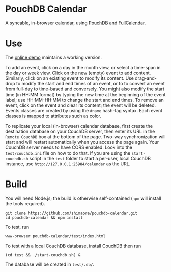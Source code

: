 PouchDB Calendar
================

A syncable, in-browser calendar, using [PouchDB](https://github.com/daleharvey/pouchdb) and [FullCalendar](http://arshaw.com/fullcalendar/).

Use
===

The [online demo](http://shimaore.github.io/pouchdb-calendar/test/) maintains a working version.

To add an event, click on a day in the month view, or select a time-span in the day or week view. Click on the new (empty) event to add content. Similarly, click on an existing event to modify its content. Use drag-and-drop to modify the start and end times of an event, or to to convert an event from full-day to time-based and conversely. You might also modify the start time (in HH:MM format) by typing the new time at the beginning of the event label; use HH:MM-HH:MM to change the start and end times.
To remove an event, click on the event and clear its content; the event will be deleted.
Events classes are created by using the `#name` hash-tag syntax. Each event classes is mapped to attributes such as color.

To replicate your local (in-browser) calendar database, first create the destination database on your CouchDB server, then enter its URL in the `Remote CouchDB` box at the bottom of the page. Two-way synchronization will start and will restart automatically when you access the page again.
Your CouchDB server needs to have CORS enabled. Look into the `test/couchdb.ini` file on how to do that.
If you are using the `start-couchdb.sh` script in the `test` folder to start a per-user, local CouchDB instance, use `http://127.0.0.1:25984/calendar` as the URL.

Build
=====

You will need Node.js; the build is otherwise self-contained (`npm` will install the tools required).

    git clone https://github.com/shimaore/pouchdb-calendar.git
    cd pouchdb-calendar && npm install

To test, run

    www-browser pouchdb-calendar/test/index.html

To test with a local CouchDB database, install CouchDB then run

    (cd test && ./start-couchdb.sh) &

The database will be created in `test/.db/`.
